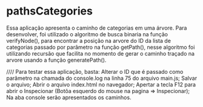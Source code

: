 # pathsCategories

Essa aplicação apresenta o caminho de categorias em uma árvore.
Para desenvolver, foi utilizado o algoritmo de busca binaria na função verifyNode(),
para encontrar a posição na arvore do ID da lista de categorias passado por parâmetro na função getPath(), nesse algoritmo foi 
utilizando recursão que facilita no momento de gerar o caminho traçado na arvore usando a função
generatePath().

//// 
Para testar essa aplicação, basta:
Alterar o ID que é passado como parâmetro na chamada do console.log na linha 75 do arquivo main.js;
Salvar o arquivo;
Abrir o arquivo index.html no navegador;
Apertar a tecla F12 para abrir o Inspecionar (Botõa esquerdo do mouse na pagina => Inspecionar);
Na aba console serão apresentados os caminhos.
